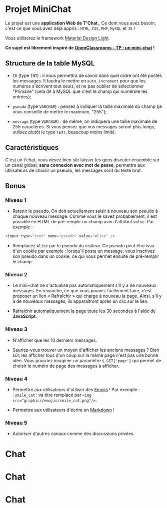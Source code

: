 # Projet MiniChat

Le projet est une **application Web de T'Chat**,.
Ce dont vous avez besoin, c'est ce que vous avez déjà appris : `HTML`, `CSS`, `PHP`, `MySQL` et `JS` !

Vous utiliserez le framework [Material Design Light](https://getmdl.io/).

__Ce sujet est librement inspiré de [OpenClassrooms - TP : un mini-chat](https://openclassrooms.com/courses/concevez-votre-site-web-avec-php-et-mysql/tp-un-mini-chat) !__


## Structure de la table MySQL

* `ID` (type `INT`) : il nous permettra de savoir dans quel ordre ont été postés les messages. Il faudra le mettre en `auto_increment` pour que les numéros s'écrivent tout seuls, et ne pas oublier de sélectionner "Primaire" (cela dit à MySQL que c'est le champ qui numérote les entrées);

* `pseudo` (type `VARCHAR`) : pensez à indiquer la taille maximale du champ (je vous conseille de mettre le maximum, "255");

* `message` (type `VARCHAR`) : de même, on indiquera une taille maximale de 255 caractères. Si vous pensez que vos messages seront plus longs, utilisez plutôt le type `TEXT`, beaucoup moins limité.

## Caractéristiques

C'est un t'chat, vous devez bien sûr laisser les gens discuter ensemble sur un canal global, __sans connexion avec mot de passe__, permettre aux utilisateurs de choisir un pseudo, les messages sont du texte brut.

## Bonus

### Niveau 1

* Retenir le pseudo. On doit actuellement saisir à nouveau son pseudo à chaque nouveau message. Comme vous le savez probablement, il est possible en HTML de pré-remplir un champ avec l'attribut `value`. Par exemple :

```php
<input type="text" name="pseudo" value="Alice" />
```

* Remplacez `Alice` par le pseudo du visiteur. Ce pseudo peut être issu d'un cookie par exemple : lorsqu'il poste un message, vous inscrivez son pseudo dans un cookie, ce qui vous permet ensuite de pré-remplir le champ.

### Niveau 2

* Le mini-chat ne s'actualise pas automatiquement s'il y a de nouveaux messages. En revanche, ce que vous pouvez facilement faire, c'est proposer un lien « Rafraîchir » qui charge à nouveau la page. Ainsi, s'il y a de nouveaux messages, ils apparaîtront après un clic sur le lien.

* Rafraichir automatiquement la page toute les 30 secondes à l'aide de __JavaScript__.

### Niveau 3

* N'afficher que les 10 derniers messages.

* Sauriez-vous trouver un moyen d'afficher les anciens messages ? Bien sûr, les afficher tous d'un coup sur la même page n'est pas une bonne idée. Vous pourriez imaginer un paramètre `$_GET['page']` qui permet de choisir le numéro de page des messages à afficher.

### Niveau 4

* Permettre aux utilisateurs d'utiliser des [Emojis](http://www.emoji-cheat-sheet.com/) ! Par exemple : `:smile_cat:` va être remplacé par `<img src="graphics/emojis/smile_cat.png"/>`.

* Permettre aux utilisateurs d'écrire en [Markdown](https://guides.github.com/features/mastering-markdown/) !


### Niveau 5

* Autoriser d'autres canaux comme des discussions privées.
# Chat
# Chat
# Chat
